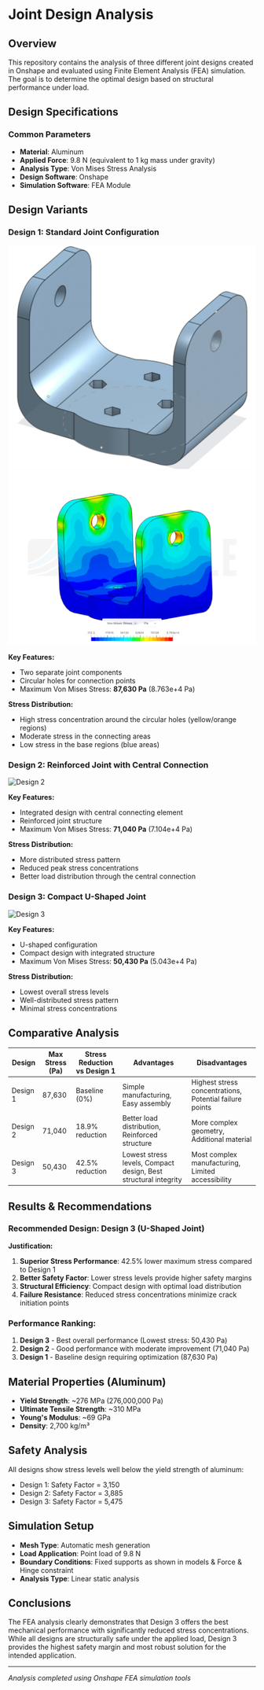 # Joint Design Analysis

## Overview
This repository contains the analysis of three different joint designs created in Onshape and evaluated using Finite Element Analysis (FEA) simulation. The goal is to determine the optimal design based on structural performance under load.

## Design Specifications

### Common Parameters
- **Material**: Aluminum
- **Applied Force**: 9.8 N (equivalent to 1 kg mass under gravity)
- **Analysis Type**: Von Mises Stress Analysis
- **Design Software**: Onshape
- **Simulation Software**: FEA Module

## Design Variants

### Design 1: Standard Joint Configuration
![Design 1](Joint-1/joint-1.png)
![Design 1](Joint-1/joint-1-FEA.png)

**Key Features:**
- Two separate joint components
- Circular holes for connection points
- Maximum Von Mises Stress: **87,630 Pa** (8.763e+4 Pa)

**Stress Distribution:**
- High stress concentration around the circular holes (yellow/orange regions)
- Moderate stress in the connecting areas
- Low stress in the base regions (blue areas)

### Design 2: Reinforced Joint with Central Connection
![Design 2](Image_2_reference)

**Key Features:**
- Integrated design with central connecting element
- Reinforced joint structure
- Maximum Von Mises Stress: **71,040 Pa** (7.104e+4 Pa)

**Stress Distribution:**
- More distributed stress pattern
- Reduced peak stress concentrations
- Better load distribution through the central connection

### Design 3: Compact U-Shaped Joint
![Design 3](Image_3_reference)

**Key Features:**
- U-shaped configuration
- Compact design with integrated structure
- Maximum Von Mises Stress: **50,430 Pa** (5.043e+4 Pa)

**Stress Distribution:**
- Lowest overall stress levels
- Well-distributed stress pattern
- Minimal stress concentrations

## Comparative Analysis

| Design | Max Stress (Pa) | Stress Reduction vs Design 1 | Advantages | Disadvantages |
|--------|----------------|-------------------------------|------------|---------------|
| Design 1 | 87,630 | Baseline (0%) | Simple manufacturing, Easy assembly | Highest stress concentrations, Potential failure points |
| Design 2 | 71,040 | 18.9% reduction | Better load distribution, Reinforced structure | More complex geometry, Additional material |
| Design 3 | 50,430 | 42.5% reduction | Lowest stress levels, Compact design, Best structural integrity | Most complex manufacturing, Limited accessibility |

## Results & Recommendations

### **Recommended Design: Design 3 (U-Shaped Joint)**

**Justification:**
1. **Superior Stress Performance**: 42.5% lower maximum stress compared to Design 1
2. **Better Safety Factor**: Lower stress levels provide higher safety margins
3. **Structural Efficiency**: Compact design with optimal load distribution
4. **Failure Resistance**: Reduced stress concentrations minimize crack initiation points

### Performance Ranking:
1. **Design 3** - Best overall performance (Lowest stress: 50,430 Pa)
2. **Design 2** - Good performance with moderate improvement (71,040 Pa)
3. **Design 1** - Baseline design requiring optimization (87,630 Pa)

## Material Properties (Aluminum)
- **Yield Strength**: ~276 MPa (276,000,000 Pa)
- **Ultimate Tensile Strength**: ~310 MPa
- **Young's Modulus**: ~69 GPa
- **Density**: 2,700 kg/m³

## Safety Analysis
All designs show stress levels well below the yield strength of aluminum:
- Design 1: Safety Factor = 3,150
- Design 2: Safety Factor = 3,885
- Design 3: Safety Factor = 5,475

## Simulation Setup
- **Mesh Type**: Automatic mesh generation
- **Load Application**: Point load of 9.8 N
- **Boundary Conditions**: Fixed supports as shown in models & Force & Hinge constraint
- **Analysis Type**: Linear static analysis

## Conclusions
The FEA analysis clearly demonstrates that Design 3 offers the best mechanical performance with significantly reduced stress concentrations. While all designs are structurally safe under the applied load, Design 3 provides the highest safety margin and most robust solution for the intended application.


---
*Analysis completed using Onshape FEA simulation tools*
